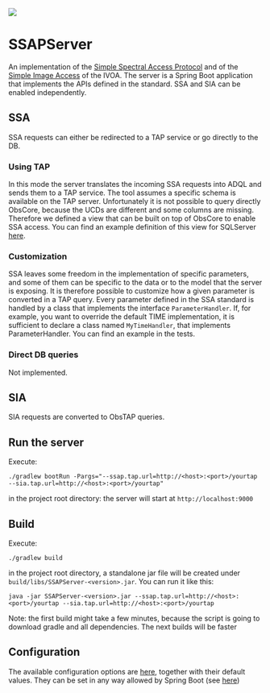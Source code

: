 ![](https://github.com/vforchi/SSAPServer/workflows/test/badge.svg)

# SSAPServer
An implementation of the [Simple Spectral Access Protocol](http://www.ivoa.net/documents/SSA/20120210/REC-SSA-1.1-20120210.pdf) and of the [Simple Image Access](http://www.ivoa.net/documents/SIA/20151223/REC-SIA-2.0-20151223.html) of the IVOA.
The server is a Spring Boot application that implements the APIs defined in the standard.
SSA and SIA can be enabled independently.

## SSA
SSA requests can either be redirected to a TAP service or go directly to the DB.

### Using TAP
In this mode the server translates the incoming SSA requests into ADQL and sends them to a TAP service.
The tool assumes a specific schema is available on the TAP server. Unfortunately it is not possible to query directly ObsCore, 
because the UCDs are different and some columns are missing. Therefore we defined a view that can be built on top of
ObsCore to enable SSA access. You can find an example definition of this view for SQLServer [here](https://github.com/vforchi/SSAPServer/blob/master/sql/create_view_ssa.sql).

### Customization
SSA leaves some freedom in the implementation of specific parameters, and some of them can be specific to the data or to the
model that the server is exposing. It is therefore possible to customize how a given parameter is converted in a TAP query.
Every parameter defined in the SSA standard is handled by a class that implements the interface `ParameterHandler`.
If, for example, you want to override the default TIME implementation, it is sufficient to declare a class named `MyTimeHandler`, that implements ParameterHandler. You can find an example in the tests.

### Direct DB queries
Not implemented.

## SIA
SIA requests are converted to ObsTAP queries.

## Run the server
Execute:
```
./gradlew bootRun -Pargs="--ssap.tap.url=http://<host>:<port>/yourtap --sia.tap.url=http://<host>:<port>/yourtap"
```
in the project root directory: the server will start at `http://localhost:9000`
## Build
Execute:
```
./gradlew build
```
in the project root directory, a standalone jar file will be created under `build/libs/SSAPServer-<version>.jar`. You can run it like this:
```
java -jar SSAPServer-<version>.jar --ssap.tap.url=http://<host>:<port>/yourtap --sia.tap.url=http://<host>:<port>/yourtap
```
Note: the first build might take a few minutes, because the script is going to download gradle and all dependencies. The 
next builds will be faster

## Configuration
The available configuration options are [here](src/main/resources/application.properties), together with their default values.
They can be set in any way allowed by Spring Boot (see [here](https://docs.spring.io/spring-boot/docs/current/reference/html/boot-features-external-config.html))
